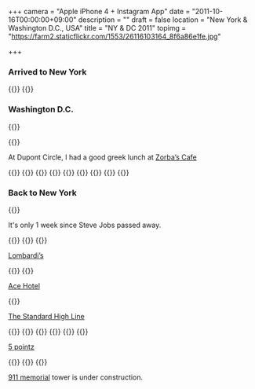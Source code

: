 +++
camera = "Apple iPhone 4 + Instagram App"
date = "2011-10-16T00:00:00+09:00"
description = ""
draft = false
location = "New York & Washington D.C., USA"
title = "NY & DC 2011"
topimg = "https://farm2.staticflickr.com/1553/26116103164_8f6a86e1fe.jpg"

+++

### Arrived to New York

{{<flickr href="https://www.flickr.com/photos/fixbot/26116098034/" src="https://farm2.staticflickr.com/1527/26116098034_82c4a27037_b.jpg" title="IMG_1343" orientation="square">}}
{{<flickr href="https://www.flickr.com/photos/fixbot/26116098134/" src="https://farm2.staticflickr.com/1690/26116098134_566b712c92_b.jpg" title="IMG_1344" orientation="square">}}

### Washington D.C.

{{<flickr href="https://www.flickr.com/photos/fixbot/26116098354/" src="https://farm2.staticflickr.com/1632/26116098354_ab3b0a064e_b.jpg" title="IMG_1347" orientation="square">}}

{{<flickr href="https://www.flickr.com/photos/fixbot/26116098464/" src="https://farm2.staticflickr.com/1565/26116098464_b30bb3d964_b.jpg" title="IMG_1355" orientation="square">}}

At Dupont Circle, I had a good greek lunch at [Zorba’s Cafe](http://www.yelp.com/biz/zorbas-cafe-washington)

{{<flickr href="https://www.flickr.com/photos/fixbot/26116098554/" src="https://farm2.staticflickr.com/1644/26116098554_a1e5f8697e_b.jpg" title="IMG_1358" orientation="square">}}
{{<flickr href="https://www.flickr.com/photos/fixbot/26116099024/" src="https://farm2.staticflickr.com/1520/26116099024_b0184f4160_b.jpg" title="IMG_1361" orientation="square">}}
{{<flickr href="https://www.flickr.com/photos/fixbot/26116099384/" src="https://farm2.staticflickr.com/1513/26116099384_3a0cf09129_b.jpg" title="IMG_1367" orientation="square">}}
{{<flickr href="https://www.flickr.com/photos/fixbot/26116099764/" src="https://farm2.staticflickr.com/1522/26116099764_80fdd1fb10_b.jpg" title="IMG_1377" orientation="square">}}
{{<flickr href="https://www.flickr.com/photos/fixbot/26116099874/" src="https://farm2.staticflickr.com/1536/26116099874_7483f980c2_b.jpg" title="IMG_1422" orientation="square">}}
{{<flickr href="https://www.flickr.com/photos/fixbot/26116100354/" src="https://farm2.staticflickr.com/1585/26116100354_93f8674648_b.jpg" title="IMG_1424" orientation="square">}}
{{<flickr href="https://www.flickr.com/photos/fixbot/26116100454/" src="https://farm2.staticflickr.com/1666/26116100454_c2180cb903_b.jpg" title="IMG_1427" orientation="square">}}
{{<flickr href="https://www.flickr.com/photos/fixbot/26116100804/" src="https://farm2.staticflickr.com/1466/26116100804_8815783067_b.jpg" title="IMG_1428" orientation="square">}}
{{<flickr href="https://www.flickr.com/photos/fixbot/26116101154/" src="https://farm2.staticflickr.com/1475/26116101154_7b82ae151b_b.jpg" title="IMG_1429" orientation="square">}}

### Back to New York

{{<flickr href="https://www.flickr.com/photos/fixbot/26116101614/" src="https://farm2.staticflickr.com/1468/26116101614_0a9e21533e_b.jpg" title="IMG_1434" orientation="square">}}

It's only 1 week since Steve Jobs passed away.

{{<flickr href="https://www.flickr.com/photos/fixbot/26116101784/" src="https://farm2.staticflickr.com/1506/26116101784_da9a62f4ca_b.jpg" title="IMG_1450" orientation="square">}}
{{<flickr href="https://www.flickr.com/photos/fixbot/26116102134/" src="https://farm2.staticflickr.com/1609/26116102134_088c891fcd_b.jpg" title="IMG_1483" orientation="square">}}
{{<flickr href="https://www.flickr.com/photos/fixbot/26116102224/" src="https://farm2.staticflickr.com/1629/26116102224_1368875cdd_b.jpg" title="IMG_1523" orientation="square">}}

[Lombardi’s](http://www.yelp.com/biz/lombardis-pizza-new-york)

{{<flickr href="https://www.flickr.com/photos/fixbot/26116102354/" src="https://farm2.staticflickr.com/1551/26116102354_a77d6033a0_b.jpg" title="IMG_1528" orientation="square">}}
{{<flickr href="https://www.flickr.com/photos/fixbot/26116102884/" src="https://farm2.staticflickr.com/1621/26116102884_262ebfb2f0_b.jpg" title="IMG_1539" orientation="square">}}

[Ace Hotel](https://www.acehotel.com/newyork)

{{<flickr href="https://www.flickr.com/photos/fixbot/26116103164/" src="https://farm2.staticflickr.com/1553/26116103164_8f6a86e1fe_b.jpg" title="IMG_1543" orientation="square">}}

[The Standard High Line](http://www.standardhotels.com/new-york/properties/high-line)

{{<flickr href="https://www.flickr.com/photos/fixbot/26116103254/" src="https://farm2.staticflickr.com/1717/26116103254_07846025d0_b.jpg" title="IMG_1549" orientation="square">}}
{{<flickr href="https://www.flickr.com/photos/fixbot/26116103564/" src="https://farm2.staticflickr.com/1628/26116103564_a6cce741df_b.jpg" title="IMG_1561" orientation="square">}}
{{<flickr href="https://www.flickr.com/photos/fixbot/26116103984/" src="https://farm2.staticflickr.com/1462/26116103984_cdf0087aeb_b.jpg" title="IMG_1572" orientation="square">}}
{{<flickr href="https://www.flickr.com/photos/fixbot/26116104304/" src="https://farm2.staticflickr.com/1695/26116104304_57be4f623d_b.jpg" title="IMG_1583" orientation="square">}}
{{<flickr href="https://www.flickr.com/photos/fixbot/26116104454/" src="https://farm2.staticflickr.com/1708/26116104454_f5855eb2aa_b.jpg" title="IMG_1596" orientation="square">}}
{{<flickr href="https://www.flickr.com/photos/fixbot/26116105274/" src="https://farm2.staticflickr.com/1481/26116105274_e1aa3d4eec_b.jpg" title="IMG_1627" orientation="square">}}

[5 pointz](http://5ptz.com/)

{{<flickr href="https://www.flickr.com/photos/fixbot/26116104594/" src="https://farm2.staticflickr.com/1469/26116104594_78c47ce0c9_b.jpg" title="IMG_1608" orientation="square">}}
{{<flickr href="https://www.flickr.com/photos/fixbot/26116104844/" src="https://farm2.staticflickr.com/1719/26116104844_68ec992a02_b.jpg" title="IMG_1610" orientation="square">}}
{{<flickr href="https://www.flickr.com/photos/fixbot/26116105214/" src="https://farm2.staticflickr.com/1708/26116105214_e75452bf45_b.jpg" title="IMG_1619" orientation="square">}}

[911 memorial](https://www.911memorial.org/) tower is under construction.


